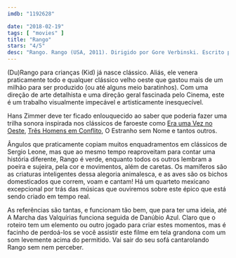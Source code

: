 ```yaml
---
imdb: "1192628"

date: "2018-02-19"
tags: [ "movies" ]
title: "Rango"
stars: "4/5"
desc: "Rango. Rango (USA, 2011). Dirigido por Gore Verbinski. Escrito por John Logan, John Logan, Gore Verbinski, James Ward Byrkit. Com Johnny Depp, Isla Fisher, Abigail Breslin, Ned Beatty, Alfred Molina, Bill Nighy, Stephen Root, Harry Dean Stanton, Timothy Olyphant."
---
```

(Du)Rango para crianças (Kid) já nasce clássico. Aliás, ele venera praticamente todo e qualquer clássico velho oeste que gastou mais de um milhão para ser produzido (ou até alguns meio baratinhos). Com uma direção de arte detalhista e uma direção geral fascinada pelo Cinema, este é um trabalho visualmente impecável e artisticamente inesquecível.

Hans Zimmer deve ter ficado enlouquecido ao saber que poderia fazer uma trilha sonora inspirada nos clássicos de faroeste como [Era uma Vez no Oeste](/era-uma-vez-no-oeste), [Três Homens em Conflito](/tres-homens-em-conflito), O Estranho sem Nome e tantos outros.

Ângulos que praticamente copiam muitos enquadramentos em clássicos de Sergio Leone, mas que ao mesmo tempo reaproveitam para contar uma história diferente, Rango é verde, enquanto todos os outros lembram a poeira e sujeira, pela cor e movimentos, além de caretas. Os mamíferos são as criaturas inteligentes dessa alegoria animalesca, e as aves são os bichos domesticados que correm, voam e cantam! Há um quarteto mexicano excepcional por trás das músicas que ouviremos sobre este épico que está sendo criado em tempo real.

As referências são tantas, e funcionam tão bem, que para ter uma ideia, até A Marcha das Valquírias funciona seguida de Danúbio Azul. Claro que o roteiro tem um elemento ou outro jogado para criar estes momentos, mas é facinho de perdoá-los se você assistir este filme em tela grandona com um som levemente acima do permitido. Vai sair do seu sofá cantarolando Rango sem nem perceber.
